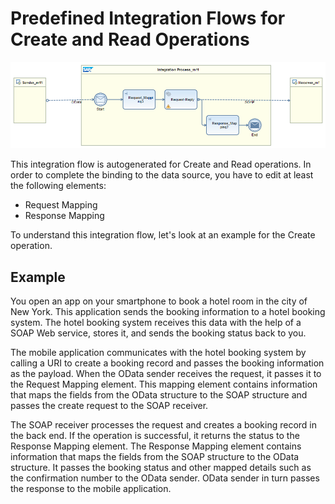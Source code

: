 <!-- loioaa8cb37a3b9c4192b26fa97645db6b39 -->

# Predefined Integration Flows for Create and Read Operations

![](images/Predefined_iFlow_-_Create_and_Read_66f3d10.png)

This integration flow is autogenerated for Create and Read operations. In order to complete the binding to the data source, you have to edit at least the following elements:

-   Request Mapping
-   Response Mapping

To understand this integration flow, let's look at an example for the Create operation.



## Example

You open an app on your smartphone to book a hotel room in the city of New York. This application sends the booking information to a hotel booking system. The hotel booking system receives this data with the help of a SOAP Web service, stores it, and sends the booking status back to you.

The mobile application communicates with the hotel booking system by calling a URI to create a booking record and passes the booking information as the payload. When the OData sender receives the request, it passes it to the Request Mapping element. This mapping element contains information that maps the fields from the OData structure to the SOAP structure and passes the create request to the SOAP receiver.

The SOAP receiver processes the request and creates a booking record in the back end. If the operation is successful, it returns the status to the Response Mapping element. The Response Mapping element contains information that maps the fields from the SOAP structure to the OData structure. It passes the booking status and other mapped details such as the confirmation number to the OData sender. OData sender in turn passes the response to the mobile application.

